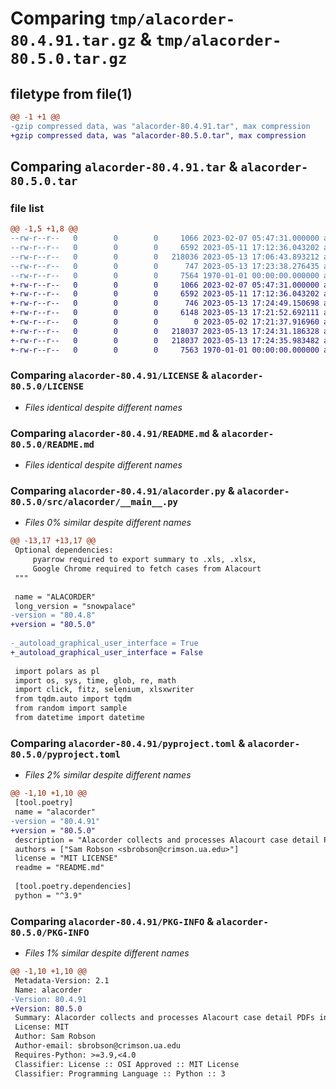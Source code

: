 # Comparing `tmp/alacorder-80.4.91.tar.gz` & `tmp/alacorder-80.5.0.tar.gz`

## filetype from file(1)

```diff
@@ -1 +1 @@
-gzip compressed data, was "alacorder-80.4.91.tar", max compression
+gzip compressed data, was "alacorder-80.5.0.tar", max compression
```

## Comparing `alacorder-80.4.91.tar` & `alacorder-80.5.0.tar`

### file list

```diff
@@ -1,5 +1,8 @@
--rw-r--r--   0        0        0     1066 2023-02-07 05:47:31.000000 alacorder-80.4.91/LICENSE
--rw-r--r--   0        0        0     6592 2023-05-11 17:12:36.043202 alacorder-80.4.91/README.md
--rw-r--r--   0        0        0   218036 2023-05-13 17:06:43.893212 alacorder-80.4.91/alacorder.py
--rw-r--r--   0        0        0      747 2023-05-13 17:23:38.276435 alacorder-80.4.91/pyproject.toml
--rw-r--r--   0        0        0     7564 1970-01-01 00:00:00.000000 alacorder-80.4.91/PKG-INFO
+-rw-r--r--   0        0        0     1066 2023-02-07 05:47:31.000000 alacorder-80.5.0/LICENSE
+-rw-r--r--   0        0        0     6592 2023-05-11 17:12:36.043202 alacorder-80.5.0/README.md
+-rw-r--r--   0        0        0      746 2023-05-13 17:24:49.150698 alacorder-80.5.0/pyproject.toml
+-rw-r--r--   0        0        0     6148 2023-05-13 17:21:52.692111 alacorder-80.5.0/src/alacorder/.DS_Store
+-rw-r--r--   0        0        0        0 2023-05-02 17:21:37.916960 alacorder-80.5.0/src/alacorder/__init__.py
+-rw-r--r--   0        0        0   218037 2023-05-13 17:24:31.186328 alacorder-80.5.0/src/alacorder/__main__.py
+-rw-r--r--   0        0        0   218037 2023-05-13 17:24:35.983482 alacorder-80.5.0/src/alacorder/alac.py
+-rw-r--r--   0        0        0     7563 1970-01-01 00:00:00.000000 alacorder-80.5.0/PKG-INFO
```

### Comparing `alacorder-80.4.91/LICENSE` & `alacorder-80.5.0/LICENSE`

 * *Files identical despite different names*

### Comparing `alacorder-80.4.91/README.md` & `alacorder-80.5.0/README.md`

 * *Files identical despite different names*

### Comparing `alacorder-80.4.91/alacorder.py` & `alacorder-80.5.0/src/alacorder/__main__.py`

 * *Files 0% similar despite different names*

```diff
@@ -13,17 +13,17 @@
 Optional dependencies:
     pyarrow required to export summary to .xls, .xlsx,
     Google Chrome required to fetch cases from Alacourt
 """
 
 name = "ALACORDER"
 long_version = "snowpalace"
-version = "80.4.8"
+version = "80.5.0"
 
-_autoload_graphical_user_interface = True
+_autoload_graphical_user_interface = False
 
 import polars as pl
 import os, sys, time, glob, re, math
 import click, fitz, selenium, xlsxwriter
 from tqdm.auto import tqdm
 from random import sample
 from datetime import datetime
```

### Comparing `alacorder-80.4.91/pyproject.toml` & `alacorder-80.5.0/pyproject.toml`

 * *Files 2% similar despite different names*

```diff
@@ -1,10 +1,10 @@
 [tool.poetry]
 name = "alacorder"
-version = "80.4.91"
+version = "80.5.0"
 description = "Alacorder collects and processes Alacourt case detail PDFs into data tables suitable for research purposes."
 authors = ["Sam Robson <sbrobson@crimson.ua.edu>"]
 license = "MIT LICENSE"
 readme = "README.md"
 
 [tool.poetry.dependencies]
 python = "^3.9"
```

### Comparing `alacorder-80.4.91/PKG-INFO` & `alacorder-80.5.0/PKG-INFO`

 * *Files 1% similar despite different names*

```diff
@@ -1,10 +1,10 @@
 Metadata-Version: 2.1
 Name: alacorder
-Version: 80.4.91
+Version: 80.5.0
 Summary: Alacorder collects and processes Alacourt case detail PDFs into data tables suitable for research purposes.
 License: MIT
 Author: Sam Robson
 Author-email: sbrobson@crimson.ua.edu
 Requires-Python: >=3.9,<4.0
 Classifier: License :: OSI Approved :: MIT License
 Classifier: Programming Language :: Python :: 3
```

